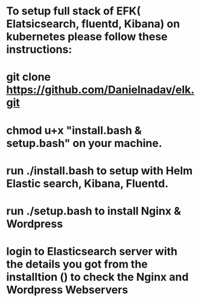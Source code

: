# 
# To setup full stack of EFK( Elatsicsearch, fluentd, Kibana) on kubernetes please  follow these instructions:
# git clone  https://github.com/Danielnadav/elk.git  
# chmod u+x "install.bash & setup.bash" on your machine.
# run ./install.bash to setup with Helm Elastic search, Kibana, Fluentd.
# run ./setup.bash to install Nginx & Wordpress
# login to Elasticsearch server with the details you got from the installtion () to check the Nginx and Wordpress Webservers 